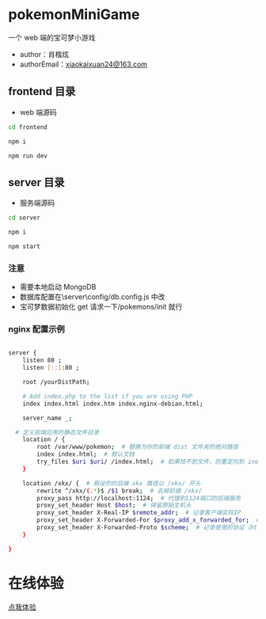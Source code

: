 # pokemonMiniGame

一个 web 端的宝可梦小游戏

- author：肖楷炫
- authorEmail：xiaokaixuan24@163.com

## frontend 目录

- web 端源码

```bash
cd frontend

npm i

npm run dev
```

## server 目录

- 服务端源码

```bash
cd server

npm i

npm start
```

### 注意

- 需要本地启动 MongoDB
- 数据库配置在\server\config/db.config.js 中改
- 宝可梦数据初始化 get 请求一下/pokemons/init 就行

### nginx 配置示例

```bash

server {
	listen 80 ;
	listen [::]:80 ;

	root /yourDistPath;

	# Add index.php to the list if you are using PHP
	index index.html index.htm index.nginx-debian.html;

	server_name _;

  # 定义前端应用的静态文件目录
	location / {
		root /var/www/pokemon;  # 替换为你的前端 dist 文件夹的绝对路径
		index index.html;  # 默认文档
		try_files $uri $uri/ /index.html;  # 如果找不到文件，则重定向到 index.html
	}

	location /xkx/ {  # 假设你的后端 xkx 路径以 /xkx/ 开头
		rewrite ^/xkx/(.*)$ /$1 break;  # 去掉前缀 /xkx/
		proxy_pass http://localhost:1124;  # 代理到1124端口的后端服务
		proxy_set_header Host $host;  # 保留原始主机头
		proxy_set_header X-Real-IP $remote_addr;  # 记录客户端实际IP
		proxy_set_header X-Forwarded-For $proxy_add_x_forwarded_for;  # 记录转发的IP
		proxy_set_header X-Forwarded-Proto $scheme;  # 记录使用的协议（http或https）
	}

}
```

# 在线体验

[点我体验](http://123.57.91.8/)

